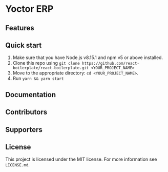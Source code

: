 # Yoctor ERP

## Features

## Quick start

1.  Make sure that you have Node.js v8.15.1 and npm v5 or above installed.
2.  Clone this repo using `git clone https://github.com/react-boilerplate/react-boilerplate.git <YOUR_PROJECT_NAME>`
3.  Move to the appropriate directory: `cd <YOUR_PROJECT_NAME>`.<br />
4.  Run `yarn && yarn start`

## Documentation

## Contributors


## Supporters


## License

This project is licensed under the MIT license. For more information see `LICENSE.md`.
